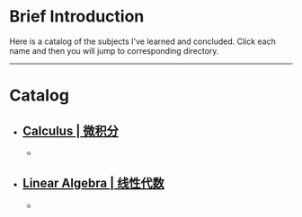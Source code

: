 # Brief Introduction

Here is a catalog of the subjects I've learned and concluded. Click each name and then you will jump to corresponding directory.


---


# Catalog

* ## [Calculus | 微积分](Calculus/summary.md)
    * 

* ## [Linear Algebra | 线性代数](LinearAlgebra/summary.md)  
    * 







